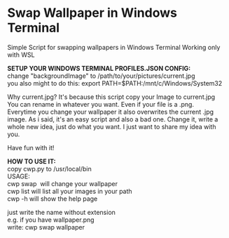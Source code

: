 # Swap Wallpaper in Windows Terminal 
Simple Script for swapping wallpapers in Windows Terminal
Working only with WSL

**SETUP YOUR WINDOWS TERMINAL PROFILES.JSON CONFIG:**  
change "backgroundImage" to /path/to/your/pictures/current.jpg  
you also might to do this:   export PATH=$PATH:/mnt/c/Windows/System32
   
Why current.jpg? It's because this script copy your Image to current.jpg  
You can rename in whatever you want.
Even if your file is a .png.   
Everytime you change your wallpaper it also overwrites the current .jpg image.
As i said, it's an easy script and also a bad one.
Change it, write a whole new idea, just do what you want.
I just want to share my idea with you. 

Have fun with it!
  
**HOW TO USE IT:**  
  copy cwp.py to /usr/local/bin  
  USAGE:  
  cwp swap <img> will change your wallpaper  
  cwp list will list all your images in your path  
  cwp -h will show the help page  
  
  just write the name without extension  
  e.g. if you have wallpaper.png  
  write: cwp swap wallpaper

  
